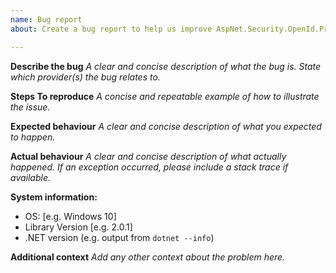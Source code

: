 ```yaml
---
name: Bug report
about: Create a bug report to help us improve AspNet.Security.OpenId.Providers

---
```


**Describe the bug**
_A clear and concise description of what the bug is. State which provider(s) the bug relates to._

**Steps To reproduce**
_A concise and repeatable example of how to illustrate the issue._

**Expected behaviour**
_A clear and concise description of what you expected to happen._

**Actual behaviour**
_A clear and concise description of what actually happened. If an exception occurred, please include a stack trace if available._

**System information:**
 - OS: [e.g. Windows 10]
 - Library Version [e.g. 2.0.1]
 - .NET version (e.g. output from `dotnet --info`)

**Additional context**
_Add any other context about the problem here._
